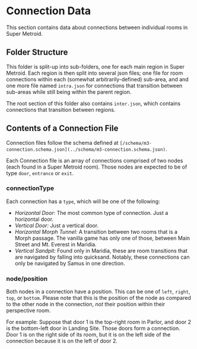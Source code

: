 # Connection Data
This section contains data about connections between individual rooms in Super Metroid.

## Folder Structure
This folder is split-up into sub-folders, one for each main region in Super Metroid. Each region is then split into several json files; one file for room connections within each (somewhat arbitrarily-defined) sub-area, and and one more file named `intra.json` for connections that transition between sub-areas while still being within the parent region.

The root section of this folder also contains `inter.json`, which contains connections that transition between regions.

## Contents of a Connection File
Connection files follow the schema defined at `[/schema/m3-connection.schema.json](../schema/m3-connection.schema.json)`.

Each Connection file is an array of connections comprised of two nodes (each found in a Super Metroid room). Those nodes are expected to be of type `door`, `entrance` or `exit`.

### connectionType
Each connection has a `type`, which will be one of the following:
* _Horizontal Door:_ The most common type of connection. Just a horizontal door.
* _Vertical Door:_ Just a vertical door.
* _Horizontal Morph Tunnel:_ A transition between two rooms that is a Morph passage. The vanilla game has only one of those, between Main Street and Mt. Everest in Maridia.
* _Vertical Sandpit:_ Found only in Maridia, these are room transitions that are navigated by falling into quicksand. Notably, these connections can only be navigated by Samus in one direction.

### node/position
Both nodes in a connection have a position. This can be one of `left`, `right`, `top`, or `bottom`. Please note that this is the position of the node as compared to the other node in the connection, _not_ their position within their perspective room.

For example: Suppose that door 1 is the top-right room in Parlor, and door 2 is the bottom-left door in Landing Site. Those doors form a connection. Door 1 is on the right side of its room, but it is on the left side of the connection because it is on the left of door 2.